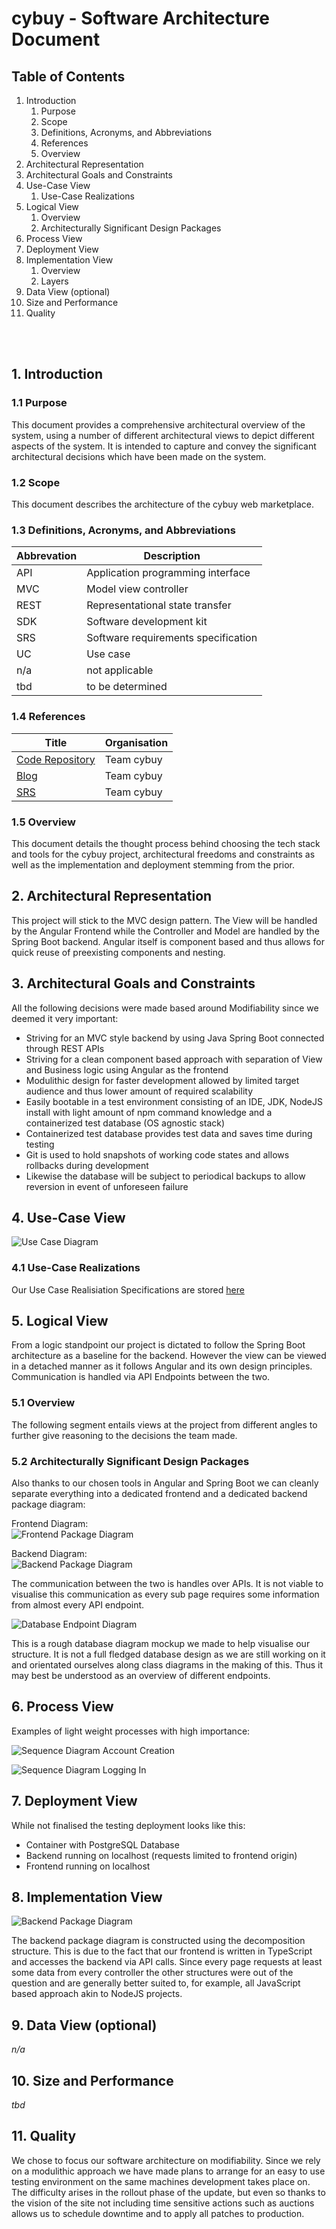 # cybuy - Software Architecture Document

## Table of Contents
1.	Introduction
    1.	Purpose
    2.	Scope
    3.	Definitions, Acronyms, and Abbreviations
    4.	References
    5.	Overview
2.	Architectural Representation
3.	Architectural Goals and Constraints
4.	Use-Case View
    1.	Use-Case Realizations
5.	Logical View
    1.	Overview
    2. Architecturally Significant Design Packages
6.	Process View
7.	Deployment View
8.	Implementation View
    1.	Overview
    2.	Layers
9.	Data View (optional)
10.	Size and Performance
11.	Quality

<br />
<br />

## 1.	Introduction
### 1.1	Purpose
This document provides a comprehensive architectural overview of the system, using a number of different architectural views to depict different aspects of the system. It is intended to capture and convey the significant architectural decisions which have been made on the system.

### 1.2	Scope
This document describes the architecture of the cybuy web marketplace.

### 1.3	Definitions, Acronyms, and Abbreviations
| Abbrevation | Description                            |
| ----------- | -------------------------------------- |
| API         | Application programming interface      |
| MVC         | Model view controller                  |
| REST        | Representational state transfer        |
| SDK         | Software development kit               |
| SRS         | Software requirements specification    |
| UC          | Use case                               |
| n/a         | not applicable                         |
| tbd         | to be determined                       |

### 1.4	References
| Title                                                                                         | Organisation |
| --------------------------------------------------------------------------------------------- | ------------ |
| [Code Repository](https://github.com/Team-cybuy/cybuy)                                        | Team cybuy   |
| [Blog](https://medium.com/@cybuysite)                                                         | Team cybuy   |
| [SRS](/SoftwareRequirementsSpecification.md)                                                  | Team cybuy   |

### 1.5	Overview
This document details the thought process behind choosing the tech stack and tools for the cybuy project, architectural freedoms and constraints as well as the implementation and deployment stemming from the prior.


## 2.	Architectural Representation 
This project will stick to the MVC design pattern. The View will be handled by the Angular Frontend while the Controller and Model are handled by the Spring Boot backend. Angular itself is component based and thus allows for quick reuse of preexisting components and nesting.

## 3.	Architectural Goals and Constraints 
All the following decisions were made based around Modifiability since we deemed it very important:
-	Striving for an MVC style backend by using Java Spring Boot connected through REST APIs
-	Striving for a clean component based approach with separation of View and Business logic using Angular as the frontend
-	Modulithic design for faster development allowed by limited target audience and thus lower amount of required scalability
-	Easily bootable in a test environment consisting of an IDE, JDK, NodeJS install with light amount of npm command knowledge and a containerized test database (OS agnostic stack)
-	Containerized test database provides test data and saves time during testing
-	Git is used to hold snapshots of working code states and allows rollbacks during development
-	Likewise the database will be subject to periodical backups to allow reversion in event of unforeseen failure

## 4.	Use-Case View
![Use Case Diagram](/resources/UseCaseDiagram.png)

### 4.1	Use-Case Realizations
Our Use Case Realisiation Specifications are stored [here](/use_cases/realization_specifications/)

## 5.	Logical View
From a logic standpoint our project is dictated to follow the Spring Boot architecture as a baseline for the backend. However the view can be viewed in a detached manner as it follows Angular and its own design principles.
Communication is handled via API Endpoints between the two.

### 5.1	Overview
The following segment entails views at the project from different angles to further give reasoning to the decisions the team made.

### 5.2	Architecturally Significant Design Packages
Also thanks to our chosen tools in Angular and Spring Boot we can cleanly separate everything into a dedicated frontend and a dedicated backend package diagram:

Frontend Diagram:\
![Frontend Package Diagram](/resources/FrontendPackageDiagram.png)

Backend Diagram:\
![Backend Package Diagram](/resources/BackendPackageDiagram.png)

The communication between the two is handles over APIs. It is not viable to visualise this communication as every sub page requires some information from almost every API endpoint.

![Database Endpoint Diagram](/resources/DatabaseEndpointDiagram.png)

This is a rough database diagram mockup we made to help visualise our structure. It is not a full fledged database design as we are still working on it and orientated ourselves along class diagrams in the making of this. Thus it may best be understood as an overview of different endpoints.

## 6.	Process View 
Examples of light weight processes with high importance:

![Sequence Diagram Account Creation](/resources/sequence_diagrams/SequenceDiagramAccountCreation.png)

![Sequence Diagram Logging In](/resources/sequence_diagrams/SequenceDiagramLogginIn.png)

## 7.	Deployment View 
While not finalised the testing deployment looks like this:
- Container with PostgreSQL Database
- Backend running on localhost (requests limited to frontend origin)
- Frontend running on localhost

## 8.	Implementation View
![Backend Package Diagram](/resources/BackendPackageDiagram.png)

The backend package diagram is constructed using the decomposition structure.
This is due to the fact that our frontend is written in TypeScript and accesses the backend via API calls. Since every page requests at least some data from every controller the other structures were out of the question and are generally better suited to, for example, all JavaScript based approach akin to NodeJS projects.

## 9.	Data View (optional)
_n/a_

## 10.	Size and Performance
_tbd_

## 11.	Quality 
We chose to focus our software architecture on modifiability. Since we rely on a modulithic approach we have made plans to arrange for an easy to use testing environment on the same machines development takes place on. The difficulty arises in the rollout phase of the update, but even so thanks to the vision of the site not including time sensitive actions such as auctions allows us to schedule downtime and to apply all patches to production. 